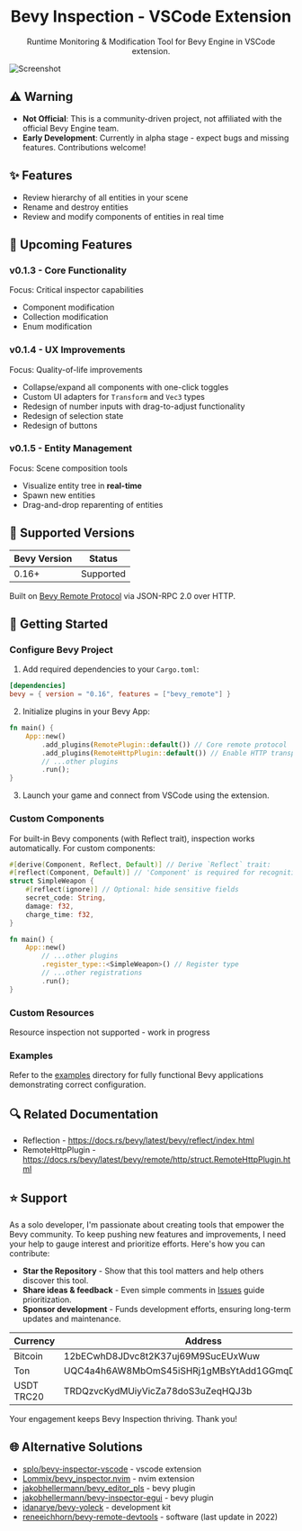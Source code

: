 <p align="center">
    <h1 align = "center">Bevy Inspection - VSCode Extension</h1>
</p>
<p align="center">
    Runtime Monitoring & Modification Tool for Bevy Engine in VSCode extension.
</p>

![Screenshot](https://github.com/user-attachments/assets/10db60e5-9902-47d1-a252-ef1918c50ad1)

## ⚠️ Warning

- **Not Official**: This is a community-driven project, not affiliated with the official Bevy Engine team.
- **Early Development**: Currently in alpha stage - expect bugs and missing features. Contributions welcome!

## ✨ Features

- Review hierarchy of all entities in your scene
- Rename and destroy entities
- Review and modify components of entities in real time

## 📅 Upcoming Features

### v0.1.3 - Core Functionality

Focus: Critical inspector capabilities

- Component modification
- Collection modification
- Enum modification

### v0.1.4 - UX Improvements

Focus: Quality-of-life improvements

- Collapse/expand all components with one-click toggles
- Custom UI adapters for `Transform` and `Vec3` types
- Redesign of number inputs with drag-to-adjust functionality
- Redesign of selection state
- Redesign of buttons

### v0.1.5 - Entity Management

Focus: Scene composition tools

- Visualize entity tree in **real-time**
- Spawn new entities
- Drag-and-drop reparenting of entities

## 📐 Supported Versions

| Bevy Version | Status      |
| ------------ | ------------|
| 0.16+        | Supported   |

Built on [Bevy Remote Protocol](https://docs.rs/bevy/latest/bevy/remote/index.html) via JSON-RPC 2.0 over HTTP.

## 📗 Getting Started

### Configure Bevy Project

1. Add required dependencies to your `Cargo.toml`:

```toml
[dependencies]
bevy = { version = "0.16", features = ["bevy_remote"] }
```

2. Initialize plugins in your Bevy App:

```rust
fn main() {
    App::new()
        .add_plugins(RemotePlugin::default()) // Core remote protocol
        .add_plugins(RemoteHttpPlugin::default()) // Enable HTTP transport
        // ...other plugins
        .run();
}
```

3. Launch your game and connect from VSCode using the extension.

### Custom Components

For built-in Bevy components (with Reflect trait), inspection works automatically.
For custom components:

```rust
#[derive(Component, Reflect, Default)] // Derive `Reflect` trait:
#[reflect(Component, Default)] // 'Component' is required for recognition
struct SimpleWeapon {
    #[reflect(ignore)] // Optional: hide sensitive fields
    secret_code: String,
    damage: f32,
    charge_time: f32,
}

fn main() {
    App::new()
        // ...other plugins
        .register_type::<SimpleWeapon>() // Register type
        // ...other registrations
        .run();
}
```

### Custom Resources

Resource inspection not supported - work in progress

### Examples

Refer to the [examples](https://github.com/foxication/bevy-inspection.vscode/tree/main/examples/) directory
for fully functional Bevy applications demonstrating correct configuration.

## 🔍 Related Documentation

- Reflection - https://docs.rs/bevy/latest/bevy/reflect/index.html
- RemoteHttpPlugin - https://docs.rs/bevy/latest/bevy/remote/http/struct.RemoteHttpPlugin.html

## ⭐ Support

As a solo developer, I'm passionate about creating tools that empower the Bevy community.
To keep pushing new features and improvements, I need your help to gauge interest and prioritize efforts.
Here's how you can contribute:

- **Star the Repository** - Show that this tool matters and help others discover this tool.
- **Share ideas & feedback** - Even simple comments in [Issues](https://github.com/foxication/bevy-inspection.vscode/issues) guide prioritization.
- **Sponsor development** - Funds development efforts, ensuring long-term updates and maintenance.

| Currency   | Address                                             |
| ---------- | ----------------------------------------------------|
| Bitcoin    | 12bECwhD8JDvc8t2K37uj69M9SucEUxWuw                  |
| Ton        | UQC4a4h6AW8MbOmS45iSHRj1gMBsYtAdd1GGmqD_tEEC3ZV8    |
| USDT TRC20 | TRDQzvcKydMUiyVicZa78doS3uZeqHQJ3b                  |

Your engagement keeps Bevy Inspection thriving. Thank you!  

## 🌐 Alternative Solutions

- [splo/bevy-inspector-vscode](https://github.com/splo/vscode-bevy-inspector) - vscode extension
- [Lommix/bevy_inspector.nvim](https://github.com/Lommix/bevy_inspector.nvim) - nvim extension
- [jakobhellermann/bevy_editor_pls](https://github.com/jakobhellermann/bevy_editor_pls) - bevy plugin
- [jakobhellermann/bevy-inspector-egui](https://github.com/jakobhellermann/bevy-inspector-egui) - bevy plugin
- [idanarye/bevy-yoleck](https://github.com/idanarye/bevy-yoleck) - development kit
- [reneeichhorn/bevy-remote-devtools](https://github.com/reneeichhorn/bevy-remote-devtools) - software (last update in 2022)
